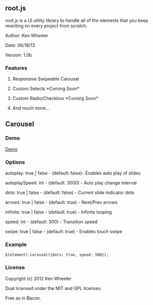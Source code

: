 root.js
-------

[1]: <https://github.com/kdubbicles/root-js>

root.js is a UI utility library to handle all of the elements that you keep
rewriting on every project from scratch.

Author: Ken Wheeler

Date: 06/18/13

Version: 1.0b



### Features

1.  Responsive Swipeable Carousel

2.  Custom Selects \*Coming Soon\*

3.  Custom Radio/Checkbox \*Coming Soon\*

4.  And much more...



Carousel
--------



### Demo

[Demo](http://www.dubmediagroup.com/root-js/)

### Options

autoplay: true | false - (default: false)- Enables auto play of slides

autoplaySpeed: int - (default:  3000) - Auto play change interval

dots: true | false - (default:  false) - Current slide indicator dots

arrows: true | false - (default: true) - Next/Prev arrows

infinite: true | false - (default: true) - Infinite looping

speed: int - (default: 300) - Transition speed

swipe: true | false - (default: true) - Enables touch swipe  


### Example

`$(element).carousel({dots: true, speed: 500});`



### License

Copyright (c) 2012 Ken Wheeler

Dual licensed under the MIT and GPL licenses.

Free as in Bacon.


